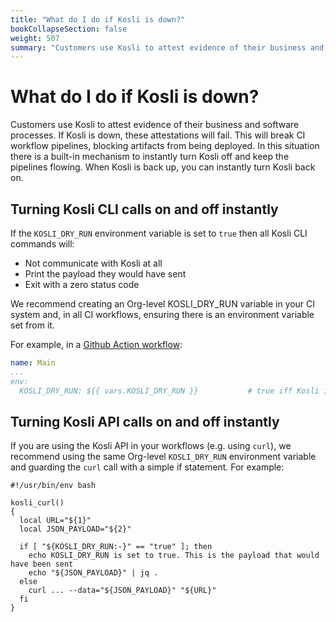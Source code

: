 ```yaml
---
title: "What do I do if Kosli is down?"
bookCollapseSection: false
weight: 507
summary: "Customers use Kosli to attest evidence of their business and software processes. If Kosli is down, these attestations will fail. In this situation there is a built-in mechanism to instantly turn Kosli off and keep the pipelines flowing. When Kosli is back up, you can instantly turn Kosli back on."
---
```


# What do I do if Kosli is down?

Customers use Kosli to attest evidence of their business and software processes.
If Kosli is down, these attestations will fail.
This will break CI workflow pipelines, blocking artifacts from being deployed.
In this situation there is a built-in mechanism to instantly turn Kosli off and keep the pipelines flowing.
When Kosli is back up, you can instantly turn Kosli back on.

## Turning Kosli CLI calls on and off instantly

If the `KOSLI_DRY_RUN` environment variable is set to `true` then all Kosli CLI commands will:
* Not communicate with Kosli at all
* Print the payload they would have sent
* Exit with a zero status code

We recommend creating an Org-level KOSLI_DRY_RUN variable in your CI system and, in all CI workflows,
ensuring there is an environment variable set from it. 

For example, in a [Github Action workflow](https://github.com/cyber-dojo/differ/blob/main/.github/workflows/main.yml):

```yaml
name: Main
...
env:
  KOSLI_DRY_RUN: ${{ vars.KOSLI_DRY_RUN }}           # true iff Kosli is down
```


## Turning Kosli API calls on and off instantly

If you are using the Kosli API in your workflows (e.g. using `curl`), we recommend using the same Org-level `KOSLI_DRY_RUN` 
environment variable and guarding the `curl` call with a simple if statement. For example:

```shell
#!/usr/bin/env bash

kosli_curl()
{
  local URL="${1}"
  local JSON_PAYLOAD="${2}"

  if [ "${KOSLI_DRY_RUN:-}" == "true" ]; then
    echo KOSLI_DRY_RUN is set to true. This is the payload that would have been sent
    echo "${JSON_PAYLOAD}" | jq .
  else
    curl ... --data="${JSON_PAYLOAD}" "${URL}"
  fi
}
```




